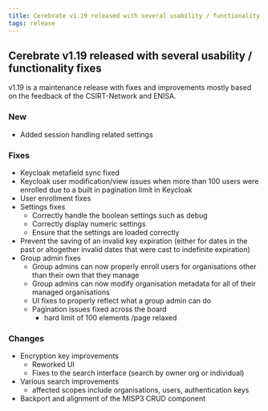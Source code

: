 ```yaml
---
title: Cerebrate v1.19 released with several usability / functionality fixes 
tags: release 
---
```


## Cerebrate v1.19 released with several usability / functionality fixes

v1.19 is a maintenance release with fixes and improvements mostly based on the feedback of the CSIRT-Network and ENISA.

### New

- Added session handling related settings

### Fixes

- Keycloak metafield sync fixed
- Keycloak user modification/view issues when more than 100 users were enrolled due to a built in pagination limit in Keycloak
- User enrollment fixes
- Settings fixes
   - Correctly handle the boolean settings such as debug
   - Correctly display numeric settings
   - Ensure that the settings are loaded correctly
- Prevent the saving of an invalid key expiration (either for dates in the past or altogether invalid dates that were cast to indefinite expiration)
- Group admin fixes
  - Group admins can now properly enroll users for organisations other than their own that they manage
  - Group admins can now modify organisation metadata for all of their managed organisations
  - UI fixes to properly reflect what a group admin can do
  - Pagination issues fixed across the board
    - hard limit of 100 elements /page relaxed

### Changes

- Encryption key improvements
  - Reworked UI
  - Fixes to the search interface (search by owner org or individual)
- Various search improvements
  - affected scopes include organisations, users, authentication keys
- Backport and alignment of the MISP3 CRUD component

